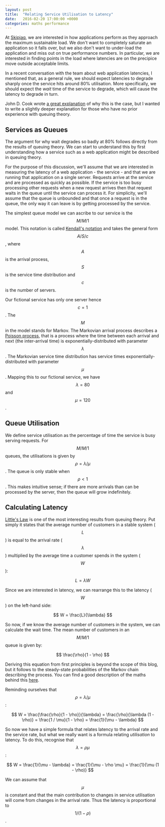 ```yaml
---
layout: post
title:  "Relating Service Utilisation to Latency"
date:   2016-02-20 17:00:00 +0000
categories: maths performance
---
```


At [Skipjaq](https://www.skipjaq.com), we are interested in how applications
perform as they approach the maximum sustainable load. We don't want to
completely saturate an application so it falls over, but we also don't
want to under-load the application and miss out on true performance
numbers. In particular, we are interested in finding points in the load
where latencies are on the precipice move outside acceptable limits.

In a recent conversation with the team about web application latencies,
I mentioned that, as a general rule, we should expect latencies to degrade
sharply once the service hits around 80% utilisation. More specifically,
we should expect the _wait_ time of the service to degrade, which will
cause the latency to degrade in turn.

John D. Cook wrote [a great explanation][1] of why this is the case, but
I wanted to write a slightly deeper explanation for those who have no prior
experience with queuing theory.

## Services as Queues

The argument for why wait degrades so badly at 80% follows directly from
the results of queuing theory. We can start to understand this by first
understanding how a service such as a web application might be described
in queuing theory.

For the purpose of this discussion, we'll assume that we are interested in
measuring the latency of a web application - the service - and that we are
running that application on a single server. Requests arrive at the
service and are processed as quickly as possible. If the service is too
busy processing other requests when a new request arrives then that
request waits in the queue until the service can process it. For
simplicity, we'll assume that the queue is unbounded and that once
a request is in the queue, the only way it can leave is by getting
processed by the service.

The simplest queue model we can ascribe to our service is the $$M/M/1$$
model. This notation is called [Kendall's notation][2] and takes the
general form $$A/S/c$$, where $$A$$ is the arrival process, $$S$$ is the
service time distribution and $$c$$ is the number of servers. 

Our fictional service has only one server hence $$c = 1$$. The $$M$$ in the
model stands for Markov. The Markovian arrival process describes
a [Poisson process][3], that is a process where the time between each
arrival and next (the inter-arrival time) is exponentially-distributed
with parameter $$\lambda$$. The Markovian service time distribution has
service times exponentially-distributed with parameter $$\mu$$. Mapping
this to our fictional service, we have $$\lambda = 80$$ and $$\mu = 120$$.

## Queue Utilisation

We define service utilisation as the percentage of time the service is
busy serving requests. For $$M/M/1$$ queues, the utilisations is given by
$$\rho = \lambda / \mu$$. The queue is only stable when $$\rho < 1 $$.
This makes intuitive sense; if there are more arrivals than can be
processed by the server, then the queue will grow indefinitely.

## Calculating Latency

[Little's Law][4] is one of the most interesting results from queuing
theory. Put simply it states that the average number of customers in
a stable system ($$L$$) is equal to the arrival rate ($$\lambda$$)
multiplied by the average time a customer spends in the system ($$W$$):

$$
L = \lambda W
$$

Since we are interested in latency, we can rearrange this to the latency
($$W$$) on the left-hand side:

$$
W = \frac{L}{\lambda}
$$

So now, if we know the average number of customers in the system, we can
calculate the wait time. The mean number of customers in an $$M/M/1$$ queue
is given by:

$$
\frac{\rho}{1 - \rho}
$$

Deriving this equation from first principles is beyond the scope of this
blog, but it follows to the steady-state probabilities of the Markov chain
describing the process. You can find a good description of the maths
behind this [here][5].

Reminding ourselves that $$\rho = \lambda / \mu$$:

$$
W = \frac{\frac{\rho}{1 - \rho}}{\lambda} = \frac{\rho}{\lambda (1 - \rho)} = \frac{1 / \mu}{1 - \rho} = \frac{1}{\mu - \lambda}
$$

So now we have a simple formula that relates latency to the arrival rate
and the service rate, but what we really want is a formula relating
_utilisation_ to latency. To do this, recognise that $$\lambda = \rho
\mu$$:

$$
W = \frac{1}{\mu - \lambda} = \frac{1}{\mu - \rho \mu} = \frac{1}{\mu (1 - \rho)}
$$

We can assume that $$\mu$$ is constant and that the main contribution to
changes in service utilisation will come from changes in the arrival rate.
Thus the latency is proportional to $$1/(1 - \rho)$$.

[1]: http://www.johndcook.com/blog/2009/01/30/server-utilization-joel-on-queuing/

[2]: https://en.wikipedia.org/wiki/Kendall%27s_notation 

[3]: https://en.wikipedia.org/wiki/Poisson_point_process

[4]: https://en.wikipedia.org/wiki/Little%27s_law

[5]: http://citeseerx.ist.psu.edu/viewdoc/download?doi=10.1.1.136.9734&rep=rep1&type=pdf
